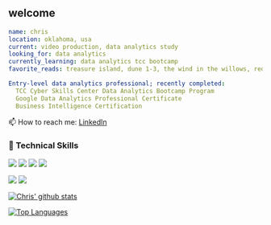 ## welcome 
```yaml
name: chris
location: oklahoma, usa
current: video production, data analytics study
looking_for: data analytics
currently_learning: data analytics tcc bootcamp
favorite_reads: treasure island, dune 1-3, the wind in the willows, redwall, myst

Entry-level data analytics professional; recently completed:
  TCC Cyber Skills Center Data Analytics Bootcamp Program
  Google Data Analytics Professional Certificate
  Business Intelligence Certification
```

📫 How to reach me: <a href="https://www.linkedin.com/in/christopher-turner-xx80/">LinkedIn</a>

### 💼 Technical Skills

![](https://img.shields.io/badge/Code-JavaScript-informational?style=flat&logo=JavaScript&color=F7DF1E)
![](https://img.shields.io/badge/Code-PostgreSQL-informational?style=flat&logo=PostgreSQL&color=336791)
![](https://img.shields.io/badge/Code-SQLite-informational?style=flat&logo=SQLite&color=003B57)
![](https://img.shields.io/badge/Code-Python-informational?style=flat&logo=Python&color=blue)
</br>

![](https://img.shields.io/badge/Tools-Git-informational?style=flat&logo=Git&color=F05032)
![](https://img.shields.io/badge/Tools-GitHub-informational?style=flat&logo=GitHub&color=181717)

[![Chris' github stats](https://github-readme-stats.vercel.app/api?username=Robotrousers)](https://github.com/Robotrousers)

[![Top Languages](https://github-readme-stats.vercel.app/api/top-langs/?username=Robotrousers&layout=compact)](https://github.com/Robotrousers)

<!--
**Robotrousers/Robotrousers** is a ✨ _special_ ✨ repository because its `README.md` (this file) appears on your GitHub profile.

Here are some ideas to get you started:
👋
- 🔭 I’m currently working on ...
- 👯 I’m looking to collaborate on ...
- 🤔 I’m looking for help with ...
- 💬 Ask me about ...
- 📫 How to reach me: ...
fun_fact: i have no fun facts
⚡⚡
-->

